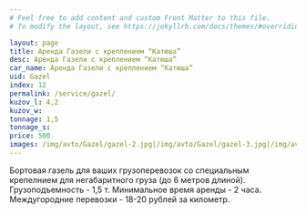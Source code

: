 ```yaml
---
# Feel free to add content and custom Front Matter to this file.
# To modify the layout, see https://jekyllrb.com/docs/themes/#overriding-theme-defaults

layout: page
title: Аренда Газели с креплением “Катюша”
desc: Аренда Газели с креплением “Катюша”
car_name: Аренда Газели с креплением “Катюша”
uid: Gazel
index: 12
permalink: /service/gazel/
kuzov_l: 4,2
kuzov_w: 
tonnage: 1,5
tonnage_s: 
price: 500
images: /img/avto/Gazel/gazel-2.jpg|/img/avto/Gazel/gazel-3.jpg|/img/avto/Gazel/gazel-4.jpg
---
```


Бортовая газель для ваших грузоперевозок со специальным крепелнием для негабаритного груза (до 6 метров длиной). 
Грузоподъемность - 1,5 т. 
Минимальное время аренды - 2 часа. 
Междугородние перевозки - 18-20 рублей за километр. 